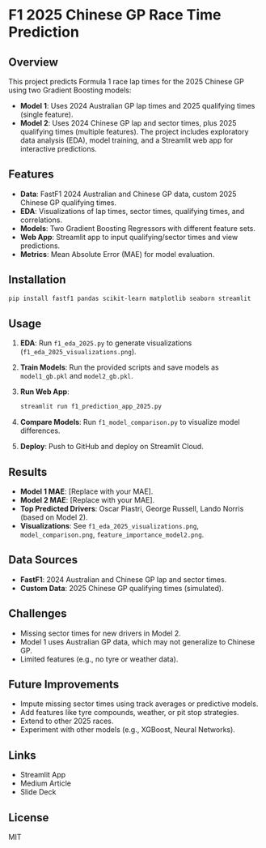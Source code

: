 # F1 2025 Chinese GP Race Time Prediction

## Overview

This project predicts Formula 1 race lap times for the 2025 Chinese GP using two Gradient Boosting models:

- **Model 1**: Uses 2024 Australian GP lap times and 2025 qualifying times (single feature).
- **Model 2**: Uses 2024 Chinese GP lap and sector times, plus 2025 qualifying times (multiple features). The project includes exploratory data analysis (EDA), model training, and a Streamlit web app for interactive predictions.

## Features

- **Data**: FastF1 2024 Australian and Chinese GP data, custom 2025 Chinese GP qualifying times.
- **EDA**: Visualizations of lap times, sector times, qualifying times, and correlations.
- **Models**: Two Gradient Boosting Regressors with different feature sets.
- **Web App**: Streamlit app to input qualifying/sector times and view predictions.
- **Metrics**: Mean Absolute Error (MAE) for model evaluation.

## Installation

```bash
pip install fastf1 pandas scikit-learn matplotlib seaborn streamlit
```

## Usage

1. **EDA**: Run `f1_eda_2025.py` to generate visualizations (`f1_eda_2025_visualizations.png`).
2. **Train Models**: Run the provided scripts and save models as `model1_gb.pkl` and `model2_gb.pkl`.
3. **Run Web App**:

   ```bash
   streamlit run f1_prediction_app_2025.py
   ```
4. **Compare Models**: Run `f1_model_comparison.py` to visualize model differences.
5. **Deploy**: Push to GitHub and deploy on Streamlit Cloud.

## Results

- **Model 1 MAE**: \[Replace with your MAE\].
- **Model 2 MAE**: \[Replace with your MAE\].
- **Top Predicted Drivers**: Oscar Piastri, George Russell, Lando Norris (based on Model 2).
- **Visualizations**: See `f1_eda_2025_visualizations.png`, `model_comparison.png`, `feature_importance_model2.png`.

## Data Sources

- **FastF1**: 2024 Australian and Chinese GP lap and sector times.
- **Custom Data**: 2025 Chinese GP qualifying times (simulated).

## Challenges

- Missing sector times for new drivers in Model 2.
- Model 1 uses Australian GP data, which may not generalize to Chinese GP.
- Limited features (e.g., no tyre or weather data).

## Future Improvements

- Impute missing sector times using track averages or predictive models.
- Add features like tyre compounds, weather, or pit stop strategies.
- Extend to other 2025 races.
- Experiment with other models (e.g., XGBoost, Neural Networks).

## Links

- Streamlit App
- Medium Article
- Slide Deck

## License

MIT